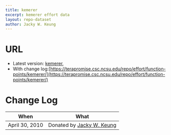 ```yaml
---
title: kemerer
excerpt: kemerer effort data
layout: repo-dataset
author: Jacky W. Keung
---
```



# URL

  * Latest version: [kemerer](https://terapromise.csc.ncsu.edu/repo/effort/function-points/kemerer/kemerer.arff),
  * With change log:[https://terapromise.csc.ncsu.edu/repo/effort/function-points/kemerer/](https://terapromise.csc.ncsu.edu/repo/effort/function-points/kemerer/)

# Change Log

When | What---- | ----
   April 30, 2010 | Donated by [Jacky W. Keung](/repo/people)
